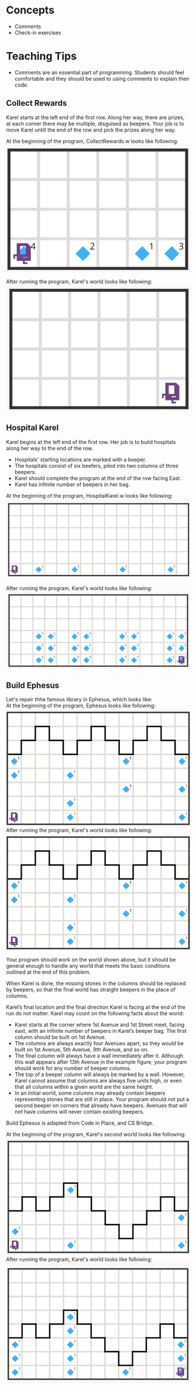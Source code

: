 # Concepts
- Comments
- Check-in exercises

# Teaching Tips
- Comments are an essential part of programming. Students should feel comfortable and they should be used to using comments to explain their code.

## Collect Rewards
Karel starts at the left end of the first row. Along her way, there are prizes, at each corner there may be multiple, disguised as beepers. Your job is to move Karel untill the end of the row and pick the prizes along her way.

At the beginning of the program, CollectRewards.w looks like following:
![Collect Rewards Pre](images/CollectRewards_pre.jpg)

After running the program, Karel's world looks like following:
![Collect Rewards Post](images/CollectRewards_post.jpg)

## Hospital Karel
Karel begins at the left end of the first row. Her job is to build hospitals along her way to the end of the row. 
- Hospitals' starting locations are marked with a beeper. 
- The hospitals consist of six beefers, piled into two columns of three beepers. 
- Karel should complete the program at the end of the row facing East.
- Karel has infinite number of beepers in her bag.

At the beginning of the program, HospitalKarel.w looks like following:
![Hospital Karel Pre](images/HospitalKarel_pre.jpg)

After running the program, Karel's world looks like following:
![Hospital Karel Post](images/HospitalKarel_post.jpg)

## Build Ephesus
Let's repair thhe famous library in Ephesus, which looks like:  
At the beginning of the program, Ephesus looks like following:
![Ephesus Pre](images/Ephesus1_pre.jpg)
After running the program, Karel's world looks like following:
![Ephesus Post](images/Ephesus1_post.jpg)

Your program should work on the world shown above, but it should be general enough to handle any world that meets the basic conditions outlined at the end of this problem.

When Karel is done, the missing stones in the columns should be replaced by beepers, so that the final world has straight beepers in the place of columns.

Karel’s final location and the final direction Karel is facing at the end of the run do not matter. Karel may count on the following facts about the world:
- Karel starts at the corner where 1st Avenue and 1st Street meet, facing east, with an infinite number of beepers in Karel’s beeper bag. The first column should be built on 1st Avenue.
- The columns are always exactly four Avenues apart, so they would be built on 1st Avenue, 5th Avenue, 9th Avenue, and so on.
- The final column will always have a wall immediately after it. Although this wall appears after 13th Avenue in the example figure, your program should work for any number of beeper columns.
- The top of a beeper column will always be marked by a wall. However, Karel cannot assume that columns are always five units high, or even that all columns within a given world are the same height.
- In an initial world, some columns may already contain beepers representing stones that are still in place. Your program should not put a second beeper on corners that already have beepers. Avenues that will not have columns will never contain existing beepers.

Build Ephesus is adapted from Code in Place, and CS Bridge.

At the beginning of the program, Karel's second world looks like following:
![Ephesus2 Pre](images/Ephesus2_pre.jpg)
After running the program, Karel's world looks like following:
![Ephesus2 Post](images/Ephesus2_post.jpg)
